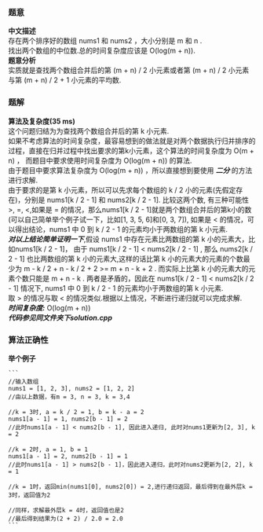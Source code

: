 ### 题意
**中文描述**  
存在两个排序好的数组 nums1 和 nums2 ，大小分别是 m 和 n .  
找出两个数组的中位数.总的时间复杂度应该是 O(log(m + n)).  
**题意分析**  
实质就是查找两个数组合并后的第 (m + n) /  2 小元素或者第 (m + n) / 2 小元素与第 (m + n) / 2 + 1 小元素的平均数.  

### 题解
**算法及复杂度(35 ms)**  
这个问题归结为为查找两个数组合并后的第 k 小元素.  
如果不考虑算法的时间复杂度，最容易想到的做法就是对两个数据执行归并排序的过程，直接在归并过程中找出要求的第k小元素，这个算法的时间复杂度为 O(m + n) ， 而题目中要求使用时间复杂度为 O(log(m + n)) 的算法.  
由于题目中要求算法复杂度为 O(log(m + n)) ，所以直接想到要使用 ***二分*** 的方法进行求解.  
由于要求的是第 k 小元素，所以可以先求每个数组的 k / 2 小的元素(先假定存在)，分别是 nums1[k / 2 - 1] 和 nums2[k / 2 - 1]. 比较这两个数, 有三种可能性 >, =, <,如果是 = 的情况，那么nums1[k / 2 - 1]就是两个数组合并后的第k小的数(可以自己简单举个例子试一下，比如[1, 3, 5, 6]和[0, 3, 7]), 如果是 < 的情况，可以得出结论，nums1 中 0 到 k / 2 - 1 的元素均小于两数组的第 k 小元素.  
***对以上结论简单证明一下***,假设 nums1 中存在元素比两数组的第 k 小的元素大，比如nums1[k / 2 - 1]， 由于 nums1[k / 2 - 1] < nums2[k / 2 - 1] , 那么 nums2[k / 2 - 1] 也比两数组的第 k 小的元素大,这样的话比第 k 小的元素大的元素的个数最少为 m - k / 2 + n - k / 2 + 2 >= m + n - k + 2 . 而实际上比第 k 小的元素大的元素个数只能是 m + n - k . 两者是矛盾的，因此在 nums1[k / 2 - 1] < nums2[k / 2 - 1] 情况下, nums1 中 0 到 k / 2 - 1 的元素均小于两数组的第 k 小元素.  
取 > 的情况与取 < 的情况类似.根据以上情况，不断进行递归就可以完成求解.  
***时间复杂度:*** O(log(m + n))  
***代码参见同文件夹下solution.cpp***

### 算法正确性
**举个例子**  

    ```
    //输入数组
    nums1 = [1, 2, 3], nums2 = [1, 2, 2]
    //由以上数据，有m = 3, n = 3, k = 3,4
    
    //k = 3时, a = k / 2 = 1, b = k - a = 2
    nums1[a - 1] = 1, nums2[b - 1] = 2
    //此时nums1[a - 1] < nums2[b - 1], 因此进入递归, 此时对nums1更新为[2, 3], k = 2
    
    //k = 2时, a = 1, b = 1
    nums1[a - 1] = 2, nums2[b - 1] = 1
    //此时nums1[a - 1] > nums2[b - 1]，因此进入递归，此时对nums2更新为[2, 2], k = 1
    
    //k = 1时，返回min(nums1[0], nums2[0]) = 2,进行递归返回，最后得到在最外层k = 3时，返回值为2
    
    //同样，求解最外层k = 4时，返回值也是2
    //最后得到结果为(2 + 2) / 2.0 = 2.0
    ```
